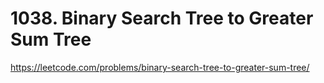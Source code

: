 # 1038. Binary Search Tree to Greater Sum Tree

https://leetcode.com/problems/binary-search-tree-to-greater-sum-tree/

